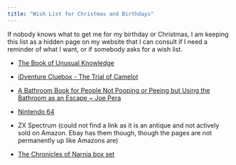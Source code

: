 ```yaml
---
title: "Wish List for Christmas and Birthdays"
---
```


If nobody knows what to get me for my birthday or Christmas, I am keeping this list as a hidden page on my website that I can consult if I need a reminder of what I want, or if somebody asks for a wish list.

- [The Book of Unusual Knowledge](https://www.amazon.com/Unusual-Knowledge-Editors-Publications-International/dp/1450845800/ref=m_crc_dp_lf_d_t1_sccl_2_2/136-4728289-5296558?pd_rd_w=IVUy7&content-id=amzn1.sym.76a0b561-a7b4-41dc-9467-a85a2fa27c1c&pf_rd_p=76a0b561-a7b4-41dc-9467-a85a2fa27c1c&pf_rd_r=5QAZQ7SMX77JR2RDG5WM&pd_rd_wg=uBuL6&pd_rd_r=32b9a4f5-594a-4724-88ff-68caa1f21eb8&pd_rd_i=1450845800&psc=1)

- [iDventure Cluebox - The Trial of Camelot](https://www.amazon.com/iDventure-Cluebox-Escape-Room-Box/dp/B09X4GXHPL/ref=sr_1_6?crid=TXJNYO71BRNU&keywords=puzzle+boxes&qid=1701099507&sprefix=puzzle+boxes%2Caps%2C254&sr=8-6)

- [A Bathroom Book for People Not Pooping or Peeing but Using the Bathroom as an Escape ~ Joe Pera](https://www.amazon.com/Bathroom-People-Pooping-Peeing-Escape/dp/1250782694/ref=sr_1_1?crid=14T4IKMECH7R1&keywords=joe+pera+bathroom+book&qid=1701099982&sprefix=joe+pera%2Caps%2C111&sr=8-1)

- [Nintendo 64](https://www.amazon.com/Nintendo-64-Console-Renewed-Television/dp/B09BRK197L/ref=sr_1_3?crid=1PRVUF56R1KF7&keywords=nintendo+64&qid=1701100097&sprefix=nintendo+64%2Caps%2C113&sr=8-3)

- ZX Spectrum (could not find a link as it is an antique and not actively sold on Amazon. Ebay has them though, though the pages are not permanently up like Amazons are)

- [The Chronicles of Narnia box set](https://www.amazon.com/Chronicles-Narnia-Box-Set/dp/0060244887/ref=pd_sim_sccl_7_3/136-4728289-5296558?pd_rd_w=A3q9l&content-id=amzn1.sym.b876637c-6b88-4ee6-9447-0be674159766&pf_rd_p=b876637c-6b88-4ee6-9447-0be674159766&pf_rd_r=AS5P6F6RNVB7NFGQG2PK&pd_rd_wg=zyDzc&pd_rd_r=a731ba9f-0db6-4c29-8d49-bcd664b8f7a0&pd_rd_i=0060244887&psc=1)